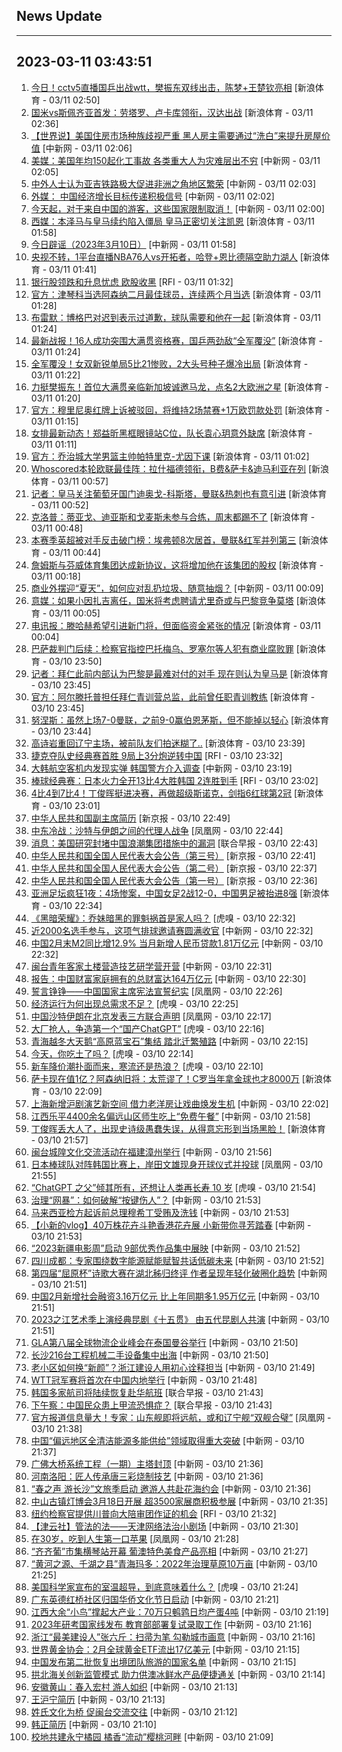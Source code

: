 ## News Update
---
2023-03-11 03:43:51
---
1. <a target="_blank" href="https://k.sina.cn/article_1685707867_6479dc5b00101a4oe.html?from=sports&subch=pingpang">今日！cctv5直播国乒出战wtt，樊振东双线出击，陈梦+王楚钦亮相</a> [新浪体育 - 03/11 02:50]
2. <a target="_blank" href="https://k.sina.cn/article_2018499075_784fda0302001m3di.html?from=sports&subch=osport">国米vs斯佩齐亚首发：劳塔罗、卢卡库领衔，汉达出战</a> [新浪体育 - 03/11 02:36]
3. <a target="_blank" href="http://www.chinanews.com//gj/2023/03-11/9969451.shtml">【世界说】美国住房市场种族歧视严重 黑人房主需要通过“洗白”来提升房屋价值</a> [中新网 - 03/11 02:06]
4. <a target="_blank" href="http://www.chinanews.com//gj/2023/03-11/9969450.shtml">美媒：美国年均150起化工事故 各类重大人为灾难层出不穷</a> [中新网 - 03/11 02:05]
5. <a target="_blank" href="http://www.chinanews.com//cj/2023/03-11/9969448.shtml">中外人士认为亚吉铁路极大促进非洲之角地区繁荣</a> [中新网 - 03/11 02:03]
6. <a target="_blank" href="http://www.chinanews.com//cj/2023/03-11/9969446.shtml">外媒： 中国经济增长目标传递积极信号</a> [中新网 - 03/11 02:02]
7. <a target="_blank" href="http://www.chinanews.com//gj/2023/03-11/9969440.shtml">今天起，对于来自中国的游客，这些国家限制取消！</a> [中新网 - 03/11 02:00]
8. <a target="_blank" href="https://k.sina.cn/article_2018499075_784fda0302001m3de.html?from=sports&subch=osport">西媒：本泽马与皇马续约陷入僵局 皇马正密切关注凯恩</a> [新浪体育 - 03/11 01:58]
9. <a target="_blank" href="http://www.chinanews.com//sh/2023/03-11/9969442.shtml">今日辟谣（2023年3月10日）</a> [中新网 - 03/11 01:58]
10. <a target="_blank" href="https://k.sina.cn/article_1685707867_6479dc5b00101a4oa.html?from=sports&subch=nba">央视不转，1平台直播NBA76人vs开拓者，哈登+恩比德隔空助力湖人</a> [新浪体育 - 03/11 01:41]
11. <a target="_blank" href="https://www.rfi.fr/cn/%E5%9B%BD%E9%99%85%E6%8A%A5%E9%81%93/20230310-%E4%BC%8A%E6%9C%97%E5%92%8C%E6%B2%99%E4%B9%8C%E5%9C%B0%E5%9C%A8%E4%B8%AD%E5%9B%BD%E6%96%A1%E6%97%8B%E4%B8%8B%E9%87%8D%E6%96%B0%E5%BB%BA%E4%BA%A4-%E5%BD%B1%E5%93%8D%E4%B8%AD%E4%B8%9C%E5%B1%80%E5%8A%BF">银行股领跌和升息忧虑 欧股收黑</a> [RFI - 03/11 01:32]
12. <a target="_blank" href="https://k.sina.cn/article_2018499075_784fda0302001m3db.html?from=sports&subch=osport">官方：津琴科当选阿森纳二月最佳球员，连续两个月当选</a> [新浪体育 - 03/11 01:28]
13. <a target="_blank" href="https://k.sina.cn/article_2018499075_784fda0302001m3da.html?from=sports&subch=osport">布雷默：博格巴对迟到表示过道歉，球队需要和他在一起</a> [新浪体育 - 03/11 01:24]
14. <a target="_blank" href="https://k.sina.cn/article_3181157500_bd9c9c7c00101mwd2.html?from=sports&subch=pingpang">最新战报！16人成功突围大满贯资格赛，国乒两劲敌“全军覆没”</a> [新浪体育 - 03/11 01:24]
15. <a target="_blank" href="https://k.sina.cn/article_3181157500_bd9c9c7c00101mwd0.html?from=sports&subch=badminton">全军覆没！女双新锐单局5比21惨败，2大头号种子爆冷出局</a> [新浪体育 - 03/11 01:22]
16. <a target="_blank" href="https://k.sina.cn/article_3181157500_bd9c9c7c00101mwcw.html?from=sports&subch=pingpang">力挺樊振东！首位大满贯亲临新加坡诚邀马龙，点名2大欧洲之星</a> [新浪体育 - 03/11 01:20]
17. <a target="_blank" href="https://k.sina.cn/article_2018499075_784fda0302001m3d7.html?from=sports&subch=osport">官方：穆里尼奥红牌上诉被驳回，将维持2场禁赛+1万欧罚款处罚</a> [新浪体育 - 03/11 01:15]
18. <a target="_blank" href="https://k.sina.cn/article_3181157500_bd9c9c7c00101mwct.html?from=sports&subch=vollyball">女排最新动态！郑益昕黑框眼镜站C位，队长袁心玥意外缺席</a> [新浪体育 - 03/11 01:11]
19. <a target="_blank" href="https://k.sina.cn/article_2018499075_784fda0302001m3d5.html?from=sports&subch=osport">官方：乔治城大学男篮主帅帕特里克-尤因下课</a> [新浪体育 - 03/11 01:02]
20. <a target="_blank" href="https://k.sina.cn/article_2018499075_784fda0302001m3d2.html?from=sports&subch=osport">Whoscored本轮欧联最佳阵：拉什福德领衔，B费&萨卡&迪马利亚在列</a> [新浪体育 - 03/11 00:57]
21. <a target="_blank" href="https://k.sina.cn/article_2018499075_784fda0302001m3d1.html?from=sports&subch=osport">记者：皇马关注葡萄牙国门迪奥戈-科斯塔，曼联&热刺也有意引进</a> [新浪体育 - 03/11 00:52]
22. <a target="_blank" href="https://k.sina.cn/article_2018499075_784fda0302001m3cz.html?from=sports&subch=osport">克洛普：蒂亚戈、迪亚斯和戈麦斯未参与合练，周末都踢不了</a> [新浪体育 - 03/11 00:48]
23. <a target="_blank" href="https://k.sina.cn/article_2018499075_784fda0302001m3cw.html?from=sports&subch=osport">本赛季英超被对手反击破门榜：埃弗顿8次居首，曼联&红军并列第三</a> [新浪体育 - 03/11 00:44]
24. <a target="_blank" href="https://k.sina.cn/article_2018499075_784fda0302001m3cr.html?from=sports&subch=osport">詹姆斯与芬威体育集团达成新协议，这将增加他在该集团的股权</a> [新浪体育 - 03/11 00:18]
25. <a target="_blank" href="http://www.chinanews.com//cj/2023/03-11/9969428.shtml">商业外摆迎“夏天”，如何应对乱扔垃圾、随意抽烟？</a> [中新网 - 03/11 00:09]
26. <a target="_blank" href="https://k.sina.cn/article_2018499075_784fda0302001m3cp.html?from=sports&subch=osport">意媒：如果小因扎吉离任，国米将考虑聘请尤里奇或与巴黎竞争莫塔</a> [新浪体育 - 03/11 00:05]
27. <a target="_blank" href="https://k.sina.cn/article_2018499075_784fda0302001m3co.html?from=sports&subch=osport">电讯报：滕哈赫希望引进新门将，但面临资金紧张的情况</a> [新浪体育 - 03/11 00:04]
28. <a target="_blank" href="https://k.sina.cn/article_2018499075_784fda0302001m3ck.html?from=sports&subch=osport">巴萨裁判门后续：检察官指控巴托梅乌、罗塞尔等人犯有商业腐败罪</a> [新浪体育 - 03/10 23:50]
29. <a target="_blank" href="https://k.sina.cn/article_2018499075_784fda0302001m3ch.html?from=sports&subch=osport">记者：拜仁此前内部认为巴黎是最难对付的对手 现在则认为皇马是</a> [新浪体育 - 03/10 23:45]
30. <a target="_blank" href="https://k.sina.cn/article_2018499075_784fda0302001m3cg.html?from=sports&subch=osport">官方：阿尔滕托普担任拜仁青训营总监，此前曾任职青训教练</a> [新浪体育 - 03/10 23:45]
31. <a target="_blank" href="https://k.sina.cn/article_2018499075_784fda0302001m3ci.html?from=sports&subch=osport">努涅斯：虽然上场7-0曼联，之前9-0赢伯恩茅斯，但不能掉以轻心</a> [新浪体育 - 03/10 23:44]
32. <a target="_blank" href="https://k.sina.cn/article_6320391439_178b9850f04000z8bg.html?from=sports&subch=osport">高诗岩重回辽宁主场，被前队友们拍迷糊了..</a> [新浪体育 - 03/10 23:39]
33. <a target="_blank" href="https://www.rfi.fr/cn/%E5%9B%BD%E9%99%85%E6%8A%A5%E9%81%93/20230310-%E5%B7%9D%E6%99%AE%E5%88%86%E4%BA%AB%E4%B8%96%E7%95%8C%E5%90%8D%E4%BA%BA%E6%9D%A5%E5%87%BD-%E9%9B%86%E7%BB%93%E6%88%90%E5%86%8C4%E6%9C%88%E5%87%BA%E7%89%88">捷克夺队史经典赛首胜 9局上3分炮逆转中国</a> [RFI - 03/10 23:32]
34. <a target="_blank" href="http://www.chinanews.com//gj/2023/03-10/9969424.shtml">大韩航空客机内发现实弹 韩国警方介入调查</a> [中新网 - 03/10 23:19]
35. <a target="_blank" href="https://www.rfi.fr/cn/%E8%BF%90%E5%8A%A8%E5%A4%A9%E5%9C%B0/20230310-%E6%8D%B7%E5%85%8B%E5%A4%BA%E9%98%9F%E5%8F%B2%E7%BB%8F%E5%85%B8%E8%B5%9B%E9%A6%96%E8%83%9C-9%E5%B1%80%E4%B8%8A3%E5%88%86%E7%82%AE%E9%80%86%E8%BD%AC%E4%B8%AD%E5%9B%BD">棒球经典赛：日本火力全开13比4大胜韩国 2连胜到手</a> [RFI - 03/10 23:02]
36. <a target="_blank" href="https://k.sina.cn/article_1718785715_667296b3001012ml8.html?from=sports&subch=billiardball">4比4到7比4！丁俊晖挺进决赛，再做超级斯诺克，剑指6红球第2冠</a> [新浪体育 - 03/10 23:01]
37. <a target="_blank" href="https://www.bjnews.com.cn/detail-167845967814899.html">中华人民共和国副主席简历</a> [新京报 - 03/10 22:49]
38. <a target="_blank" href="https://news.ifeng.com/c/8O390Gf3nDH">中东冷战：沙特与伊朗之间的代理人战争</a> [凤凰网 - 03/10 22:44]
39. <a target="_blank" href="https://www.zaobao.com/realtime/china/story20230310-1371151">消息：美国研究封堵中国浪潮集团措施中的漏洞</a> [联合早报 - 03/10 22:43]
40. <a target="_blank" href="https://www.bjnews.com.cn/detail-167845920914894.html">中华人民共和国全国人民代表大会公告（第三号）</a> [新京报 - 03/10 22:41]
41. <a target="_blank" href="https://www.bjnews.com.cn/detail-167845901614892.html">中华人民共和国全国人民代表大会公告（第二号）</a> [新京报 - 03/10 22:37]
42. <a target="_blank" href="https://www.bjnews.com.cn/detail-167845863314891.html">中华人民共和国全国人民代表大会公告（第一号）</a> [新京报 - 03/10 22:36]
43. <a target="_blank" href="https://k.sina.cn/article_2834321443_a8f0502300100yctr.html?from=sports&subch=cnfootball">亚洲足坛疯狂1夜：4场惨案，中国女足2战12-0，中国男足被抬进8强</a> [新浪体育 - 03/10 22:34]
44. <a target="_blank" href="https://www.huxiu.com/article/817322.html">《黑暗荣耀》：乔妹暗黑的罪魁祸首是家人吗？</a> [虎嗅 - 03/10 22:32]
45. <a target="_blank" href="http://www.chinanews.com//ty/2023/03-10/9969408.shtml">近2000名选手参与，这项气排球邀请赛圆满收官</a> [中新网 - 03/10 22:32]
46. <a target="_blank" href="http://www.chinanews.com//cj/2023/03-10/9969406.shtml">中国2月末M2同比增12.9% 当月新增人民币贷款1.81万亿元</a> [中新网 - 03/10 22:32]
47. <a target="_blank" href="http://www.chinanews.com//gn/2023/03-10/9969405.shtml">闽台青年客家土楼营造技艺研学营开营</a> [中新网 - 03/10 22:31]
48. <a target="_blank" href="http://www.chinanews.com//cj/2023/03-10/9969404.shtml">报告：中国财富家庭拥有的总财富达164万亿元</a> [中新网 - 03/10 22:30]
49. <a target="_blank" href="https://news.ifeng.com/c/8O36DsQ0RUO">誓言铮铮——中国国家主席宪法宣誓纪实</a> [凤凰网 - 03/10 22:26]
50. <a target="_blank" href="https://www.huxiu.com/article/817162.html">经济运行为何出现总需求不足？</a> [虎嗅 - 03/10 22:25]
51. <a target="_blank" href="https://news.ifeng.com/c/8O35Z6iKizK">中国沙特伊朗在北京发表三方联合声明</a> [凤凰网 - 03/10 22:17]
52. <a target="_blank" href="https://www.huxiu.com/article/817039.html">大厂抢人，争造第一个“国产ChatGPT”</a> [虎嗅 - 03/10 22:16]
53. <a target="_blank" href="http://www.chinanews.com//shipin/cns-d/2023/03-10/news953568.shtml">青海越冬大天鹅“高原蓝宝石”集结 踏北迁繁殖路</a> [中新网 - 03/10 22:15]
54. <a target="_blank" href="https://www.huxiu.com/article/817360.html">今天，你吃土了吗？</a> [虎嗅 - 03/10 22:14]
55. <a target="_blank" href="https://www.huxiu.com/article/816908.html">新车降价潮扑面而来，寒流还是热浪？</a> [虎嗅 - 03/10 22:10]
56. <a target="_blank" href="https://k.sina.cn/article_7160295097_1aac96eb902000za6v.html?from=sports&subch=osport">萨卡现在值1亿？阿森纳旧将：太荒谬了！C罗当年拿金球也才8000万</a> [新浪体育 - 03/10 22:09]
57. <a target="_blank" href="http://www.chinanews.com//cul/2023/03-10/9969399.shtml">上海新增沪剧演艺新空间 借力老洋房让戏曲焕发生机</a> [中新网 - 03/10 22:02]
58. <a target="_blank" href="http://www.chinanews.com//sh/shipin/cns-d/2023/03-10/news953567.shtml">江西乐平4400余名偏远山区师生吃上“免费午餐”</a> [中新网 - 03/10 21:58]
59. <a target="_blank" href="https://k.sina.cn/article_2306880600_89803458001016tdd.html?from=sports&subch=billiardball">丁俊晖丢大人了，出现史诗级愚蠢失误，从得意忘形到当场黑脸！</a> [新浪体育 - 03/10 21:57]
60. <a target="_blank" href="http://www.chinanews.com//cul/shipin/cns-d/2023/03-10/news953566.shtml">闽台城隍文化交流活动在福建漳州举行</a> [中新网 - 03/10 21:56]
61. <a target="_blank" href="https://news.ifeng.com/c/8O34daZAqO6">日本棒球队对阵韩国比赛上，岸田文雄现身开球仪式并投球</a> [凤凰网 - 03/10 21:55]
62. <a target="_blank" href="https://www.huxiu.com/article/816438.html">“ChatGPT 之父”倾其所有，还想让人类再长寿 10 岁</a> [虎嗅 - 03/10 21:54]
63. <a target="_blank" href="http://www.chinanews.com//gsztc/2023/03-10/9969397.shtml">治理“网暴”：如何破解“按键伤人”？</a> [中新网 - 03/10 21:53]
64. <a target="_blank" href="http://www.chinanews.com//gj/2023/03-10/9969390.shtml">马来西亚检方起诉前总理穆希丁受贿及洗钱</a> [中新网 - 03/10 21:53]
65. <a target="_blank" href="http://www.chinanews.com//ga/shipin/cns/2023/03-10/news953564.shtml">【小新的vlog】40万株花卉斗艳香港花卉展 小新带你寻芳踏春</a> [中新网 - 03/10 21:53]
66. <a target="_blank" href="http://www.chinanews.com//cul/2023/03-10/9969394.shtml">“2023新疆电影周”启动  9部优秀作品集中展映</a> [中新网 - 03/10 21:52]
67. <a target="_blank" href="http://www.chinanews.com//cj/2023/03-10/9969395.shtml">四川成都：专家围绕数字能源赋能赋智共话低碳未来</a> [中新网 - 03/10 21:52]
68. <a target="_blank" href="http://www.chinanews.com//cul/2023/03-10/9969386.shtml">第四届“屈原杯”诗歌大赛在湖北秭归终评 作者呈现年轻化破圈化趋势</a> [中新网 - 03/10 21:51]
69. <a target="_blank" href="http://www.chinanews.com//cj/2023/03-10/9969389.shtml">中国2月新增社会融资3.16万亿元 比上年同期多1.95万亿元</a> [中新网 - 03/10 21:51]
70. <a target="_blank" href="http://www.chinanews.com//cul/2023/03-10/9969374.shtml">2023之江艺术季上演经典昆剧《十五贯》 由五代昆剧人共演</a> [中新网 - 03/10 21:51]
71. <a target="_blank" href="http://www.chinanews.com//gj/2023/03-10/9969387.shtml">GLA第八届全球物流企业峰会在泰国曼谷举行</a> [中新网 - 03/10 21:50]
72. <a target="_blank" href="http://www.chinanews.com//cj/2023/03-10/9969388.shtml">长沙216台工程机械二手设备集中出海</a> [中新网 - 03/10 21:50]
73. <a target="_blank" href="http://www.chinanews.com//cj/2023/03-10/9969385.shtml">老小区如何换“新颜”？浙江建设人用初心诠释担当</a> [中新网 - 03/10 21:49]
74. <a target="_blank" href="http://www.chinanews.com//ty/2023/03-10/9969363.shtml">WTT冠军赛将首次在中国内地举行</a> [中新网 - 03/10 21:48]
75. <a target="_blank" href="https://www.zaobao.com/realtime/china/story20230310-1371153">韩国多家航司将陆续恢复赴华航班</a> [联合早报 - 03/10 21:43]
76. <a target="_blank" href="https://www.zaobao.com/realtime/china/story20230310-1371298">下午察：中国民众患上甲流恐惧症？</a> [联合早报 - 03/10 21:43]
77. <a target="_blank" href="https://news.ifeng.com/c/8O33ZDPF1yB">官方报道信息量大！专家：山东舰即将远航，或和辽宁舰“双舰合璧”</a> [凤凰网 - 03/10 21:38]
78. <a target="_blank" href="http://www.chinanews.com//cj/2023/03-10/9969382.shtml">中国“偏远地区全清洁能源多能供给”领域取得重大突破</a> [中新网 - 03/10 21:37]
79. <a target="_blank" href="http://www.chinanews.com//cj/2023/03-10/9969376.shtml">广佛大桥系统工程（一期）主塔封顶</a> [中新网 - 03/10 21:36]
80. <a target="_blank" href="http://www.chinanews.com//tp/2023/03-10/9969379.shtml">河南洛阳：匠人传承唐三彩烧制技艺</a> [中新网 - 03/10 21:36]
81. <a target="_blank" href="http://www.chinanews.com//life/2023/03-10/9969378.shtml">“春之声 游长沙”文旅季启动 邀游人共赴花海约会</a> [中新网 - 03/10 21:36]
82. <a target="_blank" href="http://www.chinanews.com//life/2023/03-10/9969375.shtml">中山古镇灯博会3月18日开展 超3500家展商积极参展</a> [中新网 - 03/10 21:35]
83. <a target="_blank" href="https://www.rfi.fr/cn/%E8%BF%90%E5%8A%A8%E5%A4%A9%E5%9C%B0/20230310-%E6%A3%92%E7%90%83%E7%BB%8F%E5%85%B8%E8%B5%9B-%E6%97%A5%E6%9C%AC%E7%81%AB%E5%8A%9B%E5%85%A8%E5%BC%8013%E6%AF%944%E5%A4%A7%E8%83%9C%E9%9F%A9%E5%9B%BD-2%E8%BF%9E%E8%83%9C%E5%88%B0%E6%89%8B">纽约检察官提供川普向大陪审团作证的机会</a> [RFI - 03/10 21:32]
84. <a target="_blank" href="http://www.chinanews.com//sh/shipin/2023/03-10/news953562.shtml">【津云社】管法的法——天津网络法治小剧场</a> [中新网 - 03/10 21:30]
85. <a target="_blank" href="https://news.ifeng.com/c/8O31NKutbhQ">在30岁，吃到人生第一口苹果</a> [凤凰网 - 03/10 21:28]
86. <a target="_blank" href="http://www.chinanews.com//dwq/2023/03-10/9969377.shtml">“齐齐葡”市集横琴站开幕 葡澳特色美食产品亮相</a> [中新网 - 03/10 21:27]
87. <a target="_blank" href="http://www.chinanews.com//gn/2023/03-10/9969369.shtml">“黄河之源、千湖之县”青海玛多：2022年治理草原10万亩</a> [中新网 - 03/10 21:25]
88. <a target="_blank" href="https://www.huxiu.com/article/817109.html">美国科学家宣布的室温超导，到底意味着什么？</a> [虎嗅 - 03/10 21:24]
89. <a target="_blank" href="http://www.chinanews.com//tp/2023/03-10/9969365.shtml">广东英德红桥社区归国华侨文化节日启动</a> [中新网 - 03/10 21:21]
90. <a target="_blank" href="http://www.chinanews.com//cj/shipin/cns-d/2023/03-10/news953560.shtml">江西大余“小鸟”撑起大产业：70万只鹌鹑日均产蛋4吨</a> [中新网 - 03/10 21:19]
91. <a target="_blank" href="http://www.chinanews.com//gn/2023/03-10/9969291.shtml">2023年研考国家线发布 教育部部署复试录取工作</a> [中新网 - 03/10 21:16]
92. <a target="_blank" href="http://www.chinanews.com//sh/2023/03-10/9969366.shtml">浙江“最美建设人”张六斤：扫帚为笔 勾勒城市画意</a> [中新网 - 03/10 21:16]
93. <a target="_blank" href="http://www.chinanews.com//cj/2023/03-10/9969359.shtml">世界黄金协会：2月全球黄金ETF流出17亿美元</a> [中新网 - 03/10 21:15]
94. <a target="_blank" href="http://www.chinanews.com//cj/2023/03-10/9969362.shtml">中国发布第二批恢复出境团队旅游的国家名单</a> [中新网 - 03/10 21:15]
95. <a target="_blank" href="http://www.chinanews.com//dwq/2023/03-10/9969360.shtml">拱北海关创新监管模式 助力供澳冰鲜水产品便捷通关</a> [中新网 - 03/10 21:14]
96. <a target="_blank" href="http://www.chinanews.com//tp/2023/03-10/9969352.shtml">安徽黄山：春入宏村 游人如织</a> [中新网 - 03/10 21:13]
97. <a target="_blank" href="http://www.chinanews.com//gn/shipin/2023/03-10/news953559.shtml">王沪宁简历</a> [中新网 - 03/10 21:13]
98. <a target="_blank" href="http://www.chinanews.com//gn/2023/03-10/9969358.shtml">姓氏文化为桥 促闽台交流交往</a> [中新网 - 03/10 21:12]
99. <a target="_blank" href="http://www.chinanews.com//gn/shipin/2023/03-10/news953558.shtml">韩正简历</a> [中新网 - 03/10 21:10]
100. <a target="_blank" href="http://www.chinanews.com//sh/2023/03-10/9969353.shtml">校地共建永宁橘园 橘香“流动”樱桃河畔</a> [中新网 - 03/10 21:09]
